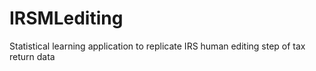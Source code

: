 # IRSMLediting
Statistical learning application to replicate IRS human editing step of tax return data
